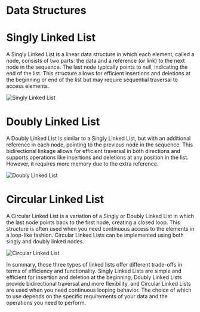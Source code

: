 # Data Structures
# Singly Linked List
A Singly Linked List is a linear data structure in which each element, called a node, consists of two parts: the data and a reference (or link) to the next node in the sequence. The last node typically points to null, indicating the end of the list. This structure allows for efficient insertions and deletions at the beginning or end of the list but may require sequential traversal to access elements.

![Singly Linked List](https://upload.wikimedia.org/wikipedia/commons/thumb/6/6d/Singly-linked-list.svg/500px-Singly-linked-list.svg.png)

# Doubly Linked List
A Doubly Linked List is similar to a Singly Linked List, but with an additional reference in each node, pointing to the previous node in the sequence. This bidirectional linkage allows for efficient traversal in both directions and supports operations like insertions and deletions at any position in the list. However, it requires more memory due to the extra reference.

![Doubly Linked List](https://upload.wikimedia.org/wikipedia/commons/thumb/5/5e/Doubly-linked-list.svg/500px-Doubly-linked-list.svg.png)

# Circular Linked List
A Circular Linked List is a variation of a Singly or Doubly Linked List in which the last node points back to the first node, creating a closed loop. This structure is often used when you need continuous access to the elements in a loop-like fashion. Circular Linked Lists can be implemented using both singly and doubly linked nodes.

![Circular Linked List](https://upload.wikimedia.org/wikipedia/commons/thumb/d/df/Circularly-linked-list.svg/500px-Circularly-linked-list.svg.png)

In summary, these three types of linked lists offer different trade-offs in terms of efficiency and functionality. Singly Linked Lists are simple and efficient for insertion and deletion at the beginning, Doubly Linked Lists provide bidirectional traversal and more flexibility, and Circular Linked Lists are used when you need continuous looping behavior. The choice of which to use depends on the specific requirements of your data and the operations you need to perform.
